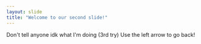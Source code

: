 ```yaml
---
layout: slide
title: "Welcome to our second slide!"
---
```

Don't tell anyone idk what I'm doing (3rd try)
Use the left arrow to go back!
